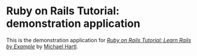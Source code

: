 # Ruby on Rails Tutorial: demonstration application

This is the demonstration application for [*Ruby on Rails Tutorial: Learn Rails by Example*](http://railstutorial.org/) by [Michael Hartl](http://michaelhartl.com).